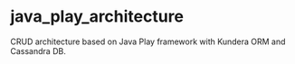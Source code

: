# java_play_architecture
CRUD architecture based on Java Play framework with Kundera ORM and Cassandra DB.
